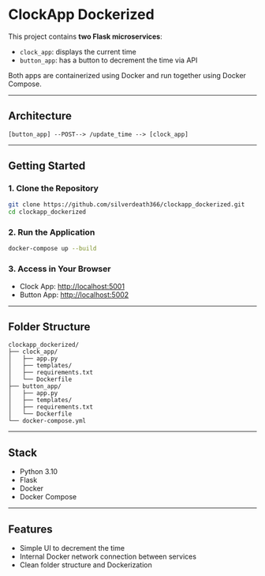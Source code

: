 # ClockApp Dockerized

This project contains **two Flask microservices**:

- `clock_app`: displays the current time
- `button_app`: has a button to decrement the time via API

Both apps are containerized using Docker and run together using Docker Compose.

---

## Architecture

```
[button_app] --POST--> /update_time --> [clock_app]
```

---

## Getting Started

### 1. Clone the Repository

```bash
git clone https://github.com/silverdeath366/clockapp_dockerized.git
cd clockapp_dockerized
```

### 2. Run the Application

```bash
docker-compose up --build
```

### 3. Access in Your Browser

- Clock App: [http://localhost:5001](http://localhost:5001)
- Button App: [http://localhost:5002](http://localhost:5002)

---

## Folder Structure

```
clockapp_dockerized/
├── clock_app/
│   ├── app.py
│   ├── templates/
│   ├── requirements.txt
│   └── Dockerfile
├── button_app/
│   ├── app.py
│   ├── templates/
│   ├── requirements.txt
│   └── Dockerfile
└── docker-compose.yml
```

---

## Stack

- Python 3.10
- Flask
- Docker
- Docker Compose

---

## Features

- Simple UI to decrement the time
- Internal Docker network connection between services
- Clean folder structure and Dockerization
